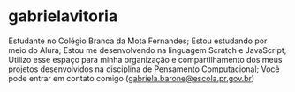 # gabrielavitoria
Estudante no Colégio Branca da Mota Fernandes;
Estou estudando por meio do Alura;
Estou me desenvolvendo na linguagem Scratch e JavaScript;
Utilizo esse espaço para minha organização e compartilhamento dos meus projetos desenvolvidos na disciplina de Pensamento Computacional;
Você pode entrar em contato comigo (gabriela.barone@escola.pr.gov.br)
